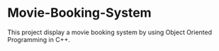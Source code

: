# Movie-Booking-System
This project display a movie booking system by using Object Oriented Programming in C++. 
